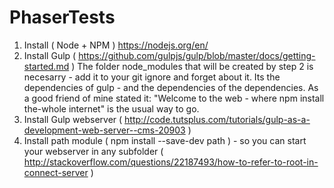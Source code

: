 # PhaserTests

1. Install ( Node + NPM ) https://nodejs.org/en/
2. Install Gulp ( https://github.com/gulpjs/gulp/blob/master/docs/getting-started.md ) 
The folder node_modules that will be created by step 2 is necesarry - add it to your git ignore and forget about it. Its the dependencies of gulp - and the dependencies of the dependencies. As a good friend of mine stated it: "Welcome to the web - where npm install the-whole internet" is the usual way to go.
3. Install Gulp webserver ( http://code.tutsplus.com/tutorials/gulp-as-a-development-web-server--cms-20903 )
4. Install path module ( npm install --save-dev path ) - so you can start your webserver in any subfolder
( http://stackoverflow.com/questions/22187493/how-to-refer-to-root-in-connect-server )

